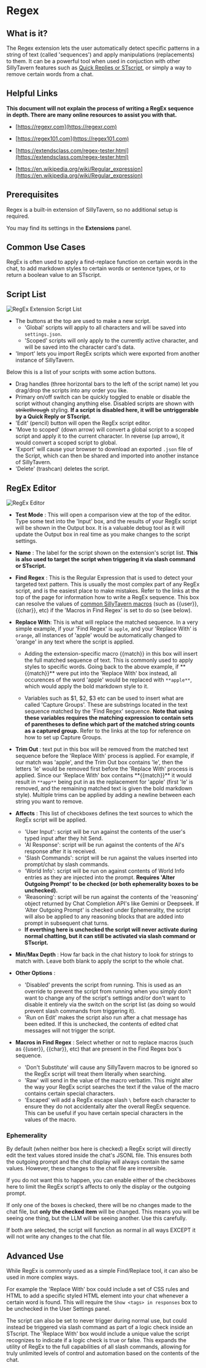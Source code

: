 # Regex

## What is it?

The Regex extension lets the user automatically detect specific patterns in a string of text (called 'sequences') and apply manipulations (replacements) to them. It can be a powerful tool when used in conjuction with other SillyTavern features such as [Quick Replies or STscript](/For_Contributors/st-script.md), or simply a way to remove certain words from a chat.

## Helpful Links

**This document will not explain the process of writing a RegEx sequence in depth. There are many online resources to assist you with that.**

- [https://regexr.com](https://regexr.com)

- [https://regex101.com](https://regex101.com)

- [https://extendsclass.com/regex-tester.html](https://extendsclass.com/regex-tester.html)

- [https://en.wikipedia.org/wiki/Regular_expression](https://en.wikipedia.org/wiki/Regular_expression)

## Prerequisites

Regex is a built-in extension of SillyTavern, so no additional setup is required.

You may find its settings in the **<i class="fa-solid fa-cubes"></i> Extensions** panel.

## Common Use Cases

RegEx is often used to apply a find-replace function on certain words in the chat, to add markdown styles to certain words or sentence types, or to return a boolean value to an STscript.

## Script List

![RegEx Extension Script List](/static/extensions/regex-listview.png)

- The buttons at the top are used to make a new script.
  - 'Global' scripts will apply to all characters and will be saved into `settings.json`.
  - 'Scoped' scripts will only apply to the currently active character, and will be saved into the character card's data.
- 'Import' lets you import RegEx scripts which were exported from another instance of SillyTavern.

Below this is a list of your scripts with some action buttons.

- Drag handles (three horizontal bars to the left of the script name) let you drag/drop the scripts into any order you like.
- Primary on/off switch can be quickly toggled to enable or disable the script without changing anything else. Disabled scripts are shown with ~~strikethrough~~ styling. **If a script is disabled here, it will be untriggerable by a Quick Reply or STscript.**
- 'Edit' (pencil) button will open the RegEx script editor.
- 'Move to scoped' (down arrow) will convert a global script to a scoped script and apply it to the current character. In reverse (up arrow), it would convert a scoped script to global.
- 'Export' will cause your browser to download an exported `.json` file of the Script, which can then be shared and imported into another instance of SillyTavern.
- 'Delete' (trashcan) deletes the script.

## RegEx Editor

![RegEx Editor](/static/extensions/regex-editor.png)

- **Test Mode** : This will open a comparison view at the top of the editor. Type some text into the 'Input' box, and the results of your RegEx script will be shown in the Output box. It is a valuable debug tool as it will update the Output box in real time as you make changes to the script settings.

- **Name** : The label for the script shown on the extension's script list. **This is also used to target the script when triggering it via slash command or STscript.**

- **Find Regex** : This is the Regular Expression that is used to detect your targeted text pattern. This is usually the most complex part of any RegEx script, and is the easiest place to make mistakes. Refer to the links at the top of the page for information how to write a RegEx sequence. This box can resolve the values of [common SillyTavern macros](/Usage/Characters/macros.md) (such as \{\{user\}\}, \{\{char\}\}, etc) if the 'Macros in Find Regex' is set to do so (see below).

- **Replace With**: This is what will replace the matched sequence. In a very simple example, if your 'Find Regex' is `apple`, and your 'Replace With' is `orange`, all instances of 'apple' would be automatically changed to 'orange' in any text where the script is applied.

  - Adding the extension-specific macro \{\{match\}\} in this box will insert the full matched sequence of text. This is commonly used to apply styles to specific words. Going back to the above example, if \*\*\{\{match\}\}\*\* were put into the 'Replace With' box instead, all occurences of the word 'apple' would be replaced with `**apple**`, which would apply the bold markdown style to it.

  - Variables such as $1, $2, $3 etc can be used to insert what are called 'Capture Groups'. These are substrings located in the text sequence matched by the 'Find Regex' sequence. **Note that using these variables requires the matching expression to contain sets of parentheses to define which part of the matched string counts as a captured group.** Refer to the links at the top for reference on how to set up Capture Groups.

- **Trim Out** : text put in this box will be removed from the matched text sequence before the 'Replace With' process is applied. For example, if our match was 'apple', and the Trim Out box contains 'le', then the letters 'le' would be removed first before the 'Replace With' process is applied. Since our 'Replace With' box contains \*\*\{\{match\}\}\*\* it would result in `**app**` being put in as the replacement for 'apple' (first 'le' is removed, and the remaining matched text is given the bold markdown style). Multiple trims can be applied by adding a newline between each string you want to remove.

- **Affects** : This list of checkboxes defines the text sources to which the RegEx script will be applied.
  - 'User Input': script will be run against the contents of the user's typed input after they hit Send.
  - 'AI Response': script will be run against the contents of the AI's response after it is received.
  - 'Slash Commands': script will be run against the values inserted into prompt/chat by slash commands.
  - 'World Info': script will be run on against contents of World Info entries as they are injected into the prompt. **Requires 'Alter Outgoing Prompt' to be checked (or both ephemerality boxes to be unchecked).**
  - 'Reasoning': script will be run against the contents of the 'reasoning' object returned by Chat Completion API's like Gemini or Deepseek. If 'Alter Outgoing Prompt' is checked under Ephemerality, the script will also be applied to any reasoning blocks that are added into prompt in subsequent chat turns.
  - **If everthing here is unchecked the script will never activate during normal chatting, but it can still be activated via slash command or STscript.**

- **Min/Max Depth** : How far back in the chat history to look for strings to match with. Leave both blank to apply the script to the whole chat.

- **Other Options** :
  - 'Disabled' prevents the script from running. This is used as an override to prevent the script from running when you simply don't want to change any of the script's settings and/or don't want to disable it entirely via the switch on the script list (as doing so would prevent slash commands from triggering it).
  - 'Run on Edit' makes the script also run after a chat message has been edited. If this is unchecked, the contents of edited chat messages will not trigger the script.

- **Macros in Find Regex** : Select whether or not to replace macros (such as \{\{user\}\}, \{\{char\}\}, etc) that are present in the Find Regex box's sequence.
  - 'Don't Substitute' will cause any SillyTavern macros to be ignored so the RegEx script will treat them literally when searching.
  - 'Raw' will send in the value of the macro verbatim. This might alter the way your RegEx script searches the text if the value of the macro contains certain special characters.
  - 'Escaped' will add a RegEx escape slash `\` before each character to ensure they do not accidentally alter the overall RegEx sequence. This can be useful if you have certain special characters in the values of the macro.

### Ephemerality

By default (when neither box here is checked) a RegEx script will directly edit the text values stored inside the chat's JSONL file. This ensures both the outgoing prompt and the chat display will always contain the same values. However, these changes to the chat file are irreversible.

If you do not want this to happen, you can enable either of the checkboxes here to limit the RegEx script's affects to only the display or the outgoing prompt.

If only one of the boxes is checked, there will be no changes made to the chat file, but **only the checked item** will be changed. This means you will be seeing one thing, but the LLM will be seeing another. Use this carefully.

If both are selected, the script will function as normal in all ways EXCEPT it will not write any changes to the chat file.

## Advanced Use

While RegEx is commonly used as a simple Find/Replace tool, it can also be used in more complex ways.

For example the 'Replace With' box could include a set of CSS rules and HTML to add a specific styled HTML element into your chat whenever a certain word is found. This will require the `Show <tags> in responses` box to be unchecked in the User Settings panel.

The script can also be set to never trigger during normal use, but could instead be triggered via slash command as part of a logic check inside an STscript. The 'Replace With' box would include a unique value the script recognizes to indicate if a logic check is true or false. This expands the utility of RegEx to the full capabilities of all slash commands, allowing for truly unlimited levels of control and automation based on the contents of the chat.
